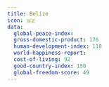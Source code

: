 ```yaml
---
title: Belize
icon: 🇧🇿
data:
  global-peace-index:
  gross-domestic-product: 176
  human-development-index: 118
  world-happiness-report:
  cost-of-living: 92
  good-country-index: 150
  global-freedom-score: 49
---
```


